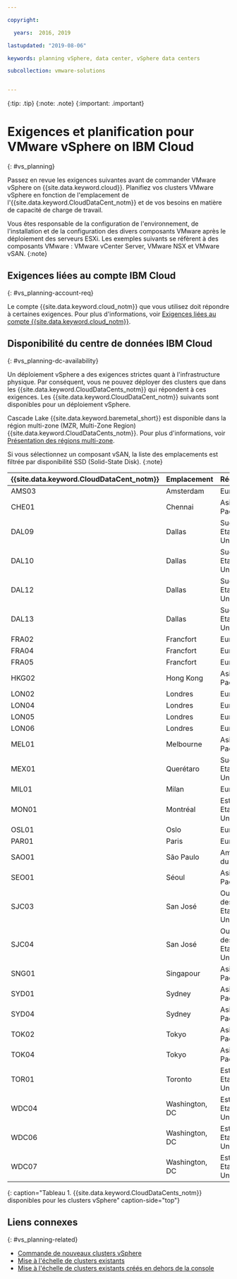 ```yaml
---

copyright:

  years:  2016, 2019

lastupdated: "2019-08-06"

keywords: planning vSphere, data center, vSphere data centers

subcollection: vmware-solutions


---
```


{:tip: .tip}
{:note: .note}
{:important: .important}

# Exigences et planification pour VMware vSphere on IBM Cloud
{: #vs_planning}

Passez en revue les exigences suivantes avant de commander VMware vSphere on {{site.data.keyword.cloud}}. Planifiez vos clusters VMware vSphere en fonction de l'emplacement de l'{{site.data.keyword.CloudDataCent_notm}} et de vos besoins en matière de capacité de charge de travail.

Vous êtes responsable de la configuration de l'environnement, de l'installation et de la configuration des divers composants VMware après le déploiement des serveurs ESXi. Les exemples suivants se réfèrent à des composants VMware : VMware vCenter Server, VMware NSX et VMware vSAN.
{:note}

## Exigences liées au compte IBM Cloud
{: #vs_planning-account-req}

Le compte {{site.data.keyword.cloud_notm}} que vous utilisez doit répondre à certaines exigences. Pour plus d'informations, voir [Exigences liées au compte {{site.data.keyword.cloud_notm}}](/docs/services/vmwaresolutions/vmonic?topic=vmware-solutions-cloud-infra-acct-req).

## Disponibilité du centre de données IBM Cloud
{: #vs_planning-dc-availability}

Un déploiement vSphere a des exigences strictes quant à l'infrastructure physique. Par conséquent, vous ne pouvez déployer des clusters que dans les {{site.data.keyword.CloudDataCents_notm}} qui répondent à ces exigences. Les {{site.data.keyword.CloudDataCent_notm}} suivants sont disponibles pour un déploiement vSphere.

Cascade Lake {{site.data.keyword.baremetal_short}} est disponible dans la région multi-zone (MZR, Multi-Zone Region) {{site.data.keyword.CloudDataCents_notm}}. Pour
plus d'informations, voir [Présentation des régions multi-zone](/docs/infrastructure/loadbalancer-service?topic=loadbalancer-service-multi-zone-region-mzr-overview).

Si vous sélectionnez un composant vSAN, la liste des emplacements est filtrée par disponibilité SSD (Solid-State Disk).
{:note}

| {{site.data.keyword.CloudDataCent_notm}} | Emplacement | Région |
|:----------------------|:---------|:---------------|
| AMS03 | Amsterdam | Europe |
| CHE01 | Chennai | Asie-Pacifique |
| DAL09 | Dallas | Sud des Etats-Unis |
| DAL10 | Dallas | Sud des Etats-Unis |
| DAL12 | Dallas | Sud des Etats-Unis |
| DAL13 | Dallas | Sud des Etats-Unis |
| FRA02 | Francfort | Europe |
| FRA04 | Francfort | Europe |
| FRA05 | Francfort | Europe |
| HKG02 | Hong Kong | Asie-Pacifique |
| LON02 | Londres | Europe |
| LON04 | Londres | Europe |
| LON05 | Londres | Europe |
| LON06 | Londres | Europe |
| MEL01 | Melbourne | Asie-Pacifique |
| MEX01 | Querétaro | Sud des Etats-Unis |
| MIL01 | Milan | Europe |
| MON01 | Montréal | Est des Etats-Unis |
| OSL01 | Oslo | Europe |
| PAR01 | Paris | Europe |
| SAO01 | São Paulo | Amérique du Sud |
| SEO01 | Séoul | Asie-Pacifique |
| SJC03 | San José | Ouest des Etats-Unis |
| SJC04 | San José | Ouest des Etats-Unis |
| SNG01 | Singapour | Asie-Pacifique |
| SYD01 | Sydney | Asie-Pacifique |
| SYD04 | Sydney | Asie-Pacifique |
| TOK02 | Tokyo | Asie-Pacifique |
| TOK04 | Tokyo | Asie-Pacifique |
| TOR01 | Toronto | Est des Etats-Unis |
| WDC04 | Washington, DC | Est des Etats-Unis |
| WDC06 | Washington, DC | Est des Etats-Unis |
| WDC07 | Washington, DC | Est des Etats-Unis |
{: caption="Tableau 1. {{site.data.keyword.CloudDataCents_notm}} disponibles pour les clusters vSphere" caption-side="top"}

## Liens connexes
{: #vs_planning-related}

* [Commande de nouveaux clusters vSphere](/docs/services/vmwaresolutions/vsphere?topic=vmware-solutions-vs_orderinginstances)
* [Mise à l'échelle de clusters existants](/docs/services/vmwaresolutions/vsphere?topic=vmware-solutions-vs_scalingexistingclusters)
* [Mise à l'échelle de clusters existants créés en dehors de la console](/docs/services/vmwaresolutions/vsphere?topic=vmware-solutions-vs_orderingforclustersoutside)
